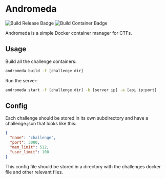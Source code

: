 # Andromeda

![Build Release Badge](https://github.com/ractf/andromeda/workflows/Build%20Release/badge.svg) ![Build Container Badge](https://github.com/ractf/andromeda/workflows/Build%20Container/badge.svg)

Andromeda is a simple Docker container manager for CTFs.

## Usage

Build all the challenge containers:

```bash
andromeda build -f [challenge dir]
```

Run the server:

```bash
andromeda start -f [challenge dir] -b [server ip] -a [api ip:port]
```

## Config

Each challenge should be stored in its own subdirectory and have a challenge.json that looks like this:

```json
{
  "name": "challenge",
  "port": 3000,
  "mem_limit": 512,
  "user_limit": 100
}
```

This config file should be stored in a directory with the challenges docker file and other relevant files.
